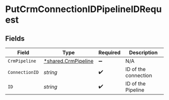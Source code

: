 # PutCrmConnectionIDPipelineIDRequest


## Fields

| Field                                                     | Type                                                      | Required                                                  | Description                                               |
| --------------------------------------------------------- | --------------------------------------------------------- | --------------------------------------------------------- | --------------------------------------------------------- |
| `CrmPipeline`                                             | [*shared.CrmPipeline](../../models/shared/crmpipeline.md) | :heavy_minus_sign:                                        | N/A                                                       |
| `ConnectionID`                                            | *string*                                                  | :heavy_check_mark:                                        | ID of the connection                                      |
| `ID`                                                      | *string*                                                  | :heavy_check_mark:                                        | ID of the Pipeline                                        |